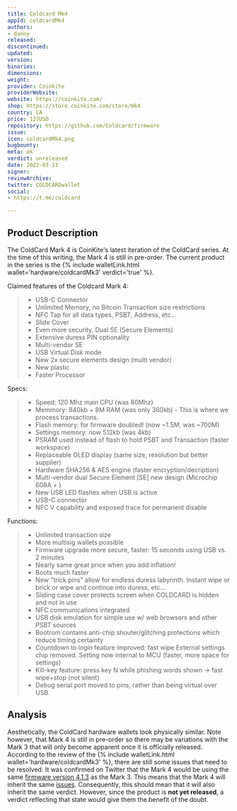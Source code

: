 ```yaml
---
title: Coldcard Mk4
appId: coldcardMk4
authors:
- danny
released: 
discontinued: 
updated: 
version: 
binaries: 
dimensions: 
weight: 
provider: Coinkite
providerWebsite: 
website: https://coinkite.com/
shop: https://store.coinkite.com/store/mk4
country: CA
price: 127USD
repository: https://github.com/Coldcard/firmware
issue: 
icon: coldcardMk4.png
bugbounty: 
meta: ok
verdict: unreleased
date: 2022-03-23
signer: 
reviewArchive: 
twitter: COLDCARDwallet
social:
- https://t.me/coldcard

---
```


## Product Description 

The ColdCard Mark 4 is CoinKite's latest iteration of the ColdCard series. At the time of this writing, the Mark 4 is still in pre-order. The current product in the series is the {% include walletLink.html wallet='hardware/coldcardMk3' verdict='true' %}. 

Claimed features of the Coldcard Mark 4:

> - USB-C Connector
> - Unlimited Memory, no Bitcoin Transaction size restrictions
> - NFC Tap for all data types, PSBT, Address, etc...
> - Slide Cover
> - Even more security, Dual SE (Secure Elements)
> - Extensive duress PIN optionality
> - Multi-vendor SE
> - USB Virtual Disk mode
> - New 2x secure elements design (multi vendor)
> - New plastic
> - Faster Processor

Specs:

> - Speed: 120 Mhz main CPU (was 80Mhz)
> - Memmory: 840kb + 8M RAM (was only 360kb) - This is where we process transactions.
> - Flash memory: for firmware doubled! (now ~1.5M, was ~700M)
> - Settings memory: now 512kb (was 4kb)
> - PSRAM used instead of flash to hold PSBT and Transaction (faster workspace)
> - Replaceable OLED display (same size, resolution but better supplier)
> - Hardware SHA256 & AES engine (faster encryption/decription)
> - Multi-vendor dual Secure Element [SE] new design (Microchip 608A + )
> - New USB LED flashes when USB is active
> - USB-C connector
> - NFC V capability and exposed trace for permanent disable

Functions: 

> - Unlimited transaction size
> - More multisig wallets possible
> - Firmware upgrade more secure, faster: 15 seconds using USB vs. 2 minutes
> - Nearly same great price when you add inflation!
> - Boots much faster
> - New "trick pins" allow for endless duress labyrinth. Instant wipe or brick or wipe and continue into duress, etc...
> - Sliding case cover protects screen when COLDCARD is hidden and not in use
> - NFC communications integrated
> - USB disk emulation for simple use w/ web browsers and other PSBT sources
> - Bootrom contains anti-chip shouter/glitching protections which reduce timing certainty
> - Countdown to login feature improved: fast wipe
External settings chip removed. Setting now internal to MCU (faster, more space for settings)
> - Kill-key feature: press key N while phishing words shown -> fast wipe+stop (not silent)
> - Debug serial port moved to pins, rather than being virtual over USB

## Analysis 

Aesthetically, the ColdCard hardware wallets look physically similar. Note however, that Mark 4 is still in pre-order so there may be variations with the Mark 3 that will only become apparent once it is officially released. According to the review of the {% include walletLink.html wallet='hardware/coldcardMk3' %}, there are still some issues that need to be resolved. It was confirmed on Twitter that the Mark 4 would be using the same [firmware version 4.1.3](https://twitter.com/BitcoinWalletz/status/1503293167478931463) as the Mark 3. This means that the Mark 4 will inherit the same [issues](https://gitlab.com/walletscrutiny/walletScrutinyCom/-/issues/340). Consequently, this should mean that it will also inherit the same verdict. However, since the product is **not yet released**, a verdict reflecting that state would give them the benefit of the doubt.  